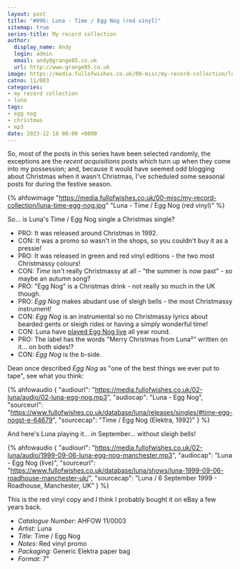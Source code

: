 ```yaml
---
layout: post
title: "#096: Luna - Time / Egg Nog (red vinyl)"
sitemap: true
series-title: My record collection
author:
  display_name: Andy
  login: admin
  email: andy@grange85.co.uk
  url: http://www.grange85.co.uk
image: https://media.fullofwishes.co.uk/00-misc/my-record-collection/luna-time-egg-nog.jpg
catno: 11/003
categories:
- my record collection
- luna
tags:
- egg nog
- christmas
- mp3
date: 2023-12-18 00:00 +0000
---
```

So, most of the posts in this series have been selected randomly, the exceptions are the _recent acquisitions_ posts which turn up when they come into my possession; and, because it would have seemed odd blogging about Christmas when it wasn't Christmas, I've scheduled some seasonal posts for during the festive season.

{% ahfowimage "https://media.fullofwishes.co.uk/00-misc/my-record-collection/luna-time-egg-nog.jpg" "Luna - Time / Egg Nog (red vinyl)" %}

So... is Luna's Time / Egg Nog single a Christmas single?

<!--more-->

 - PRO: It was released around Christmas in 1992.
 - CON: It was a promo so wasn't in the shops, so you couldn't buy it as a pressie!
 - PRO: It was released in green and red vinyl editions - the two most Christmassy colours!
 - CON: _Time_ isn't really Christmassy at all - "the summer is now past" - so maybe an autumn song?
 - PRO: "Egg Nog" is a Christmas drink - not really so much in the UK though.
 - PRO: _Egg Nog_ makes abudant use of sleigh bells - the most Christmassy instrument!
 - CON: _Egg Nog_ is an instrumental so no Christmassy lyrics about bearded gents or sleigh rides or having a simply wonderful time!
 - CON: Luna have [played Egg Nog live](/database/tracks/egg-nog/#live) all year round.
 - PRO: The label has the words "Merry Christmas from Luna&#178;" written on it... on both sides!?
 - CON: _Egg Nog_ is the b-side.

Dean once described _Egg Nog_ as "one of the best things we ever put to tape", see what you think:

{% ahfowaudio {
"audiourl": "https://media.fullofwishes.co.uk/02-luna/audio/02-luna-egg-nog.mp3",
"audiocap": "Luna - Egg Nog",
"sourceurl": "https://www.fullofwishes.co.uk/database/luna/releases/singles/#time-egg-nogst-e-64679",
"sourcecap": "Time / Egg Nog (Elektra, 1992)"
} %}

And here's Luna playing it... in September... without sleigh bells!

{% ahfowaudio {
"audiourl": "https://media.fullofwishes.co.uk/02-luna/audio/1999-09-06-luna-egg-nog-manchester.mp3",
"audiocap": "Luna - Egg Nog (live)",
"sourceurl": "https://www.fullofwishes.co.uk/database/luna/shows/luna-1999-09-06-roadhouse-manchester-uk/",
"sourcecap": "Luna / 6 September 1999 - Roadhouse, Manchester, UK"
} %}

This is the red vinyl copy and I think I probably bought it on eBay a few years back.

 - *Catalogue Number:* AHFOW 11/0003
 - *Artist:* Luna
 - *Title:* Time / Egg Nog
 - *Notes:* Red vinyl promo
 - *Packaging:* Generic Elektra paper bag
 - *Format:* 7"


